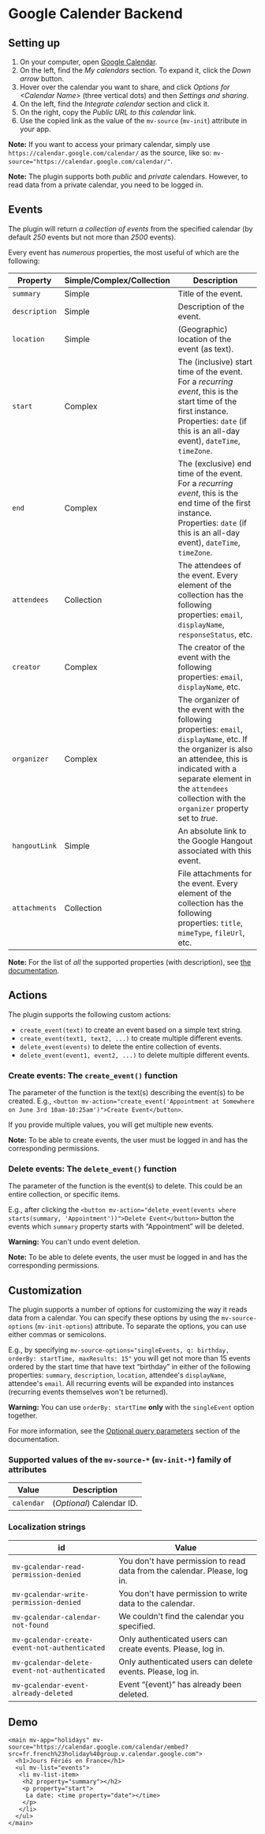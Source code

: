 # Google Calender Backend

## Setting up

1. On your computer, open [Google Calendar](https://calendar.google.com/).
1. On the left, find the _My calendars_ section. To expand it, click the _Down arrow_ button.
1. Hover over the calendar you want to share, and click _Options for &lt;Calendar Name>_ (three vertical dots) and then _Settings and sharing_.
1. On the left, find the _Integrate calendar_ section and click it.
1. On the right, copy the _Public URL to this calendar_ link.
1. Use the copied link as the value of the `mv-source` (`mv-init`) attribute in your app.

**Note:** If you want to access your primary calendar, simply use `https://calendar.google.com/calendar/` as the source, like so: `mv-source="https://calendar.google.com/calendar/"`.

**Note:** The plugin supports both _public_ and _private_ calendars. However, to read data from a private calendar, you need to be logged in.

## Events

The plugin will return _a collection of events_ from the specified calendar (by default _250_ events but not more than _2500_ events).

Every event has _numerous_ properties, the most useful of which are the following:

| Property | Simple/Complex/Collection | Description |
| -------- | ----------------- | ----------- |
| `summary` | Simple | Title of the event. |
| `description` | Simple | Description of the event. |
| `location` | Simple | (Geographic) location of the event (as text). |
| `start` | Complex | The (inclusive) start time of the event. For a _recurring event_, this is the start time of the first instance. Properties: `date` (if this is an all-day event), `dateTime`, `timeZone`. |
| `end` | Complex | The (exclusive) end time of the event. For a _recurring event_, this is the end time of the first instance. Properties: `date` (if this is an all-day event), `dateTime`, `timeZone`. |
| `attendees` | Collection | The attendees of the event. Every element of the collection has the following properties: `email`, `displayName`, `responseStatus`, etc. |
| `creator` | Complex | The creator of the event with the following properties: `email`, `displayName`, etc. |
| `organizer` | Complex | The organizer of the event with the following properties: `email`, `displayName`, etc. If the organizer is also an attendee, this is indicated with a separate element in the `attendees` collection with the `organizer` property set to _true_. |
| `hangoutLink` | Simple | An absolute link to the Google Hangout associated with this event. |
| `attachments` | Collection | File attachments for the event. Every element of the collection has the following properties: `title`, `mimeType`, `fileUrl`, etc. |

**Note:** For the list of _all_ the supported properties (with description), see [the documentation](https://developers.google.com/calendar/api/v3/reference/events#resource-representations).

## Actions

The plugin supports the following custom actions:

- `create_event(text)` to create an event based on a simple text string.
- `create_event(text1, text2, ...)` to create multiple different events.
- `delete_event(events)` to delete the entire collection of events.
- `delete_event(event1, event2, ...)` to delete multiple different events.

### Create events: The `create_event()` function

The parameter of the function is the text(s) describing the event(s) to be created. E.g., `<button mv-action="create_event('Appointment at Somewhere on June 3rd 10am-10:25am')">Create Event</button>`.

If you provide multiple values, you will get multiple new events.

**Note:** To be able to create events, the user must be logged in and has the corresponding permissions.

### Delete events: The `delete_event()` function

The parameter of the function is the event(s) to delete. This could be an entire collection, or specific items.

E.g., after clicking the `<button mv-action="delete_event(events where starts(summary, 'Appointment'))">Delete Event</button>` button the events which `summary` property starts with “Appointment” will be deleted.

**Warning:** You can't undo event deletion.

**Note:** To be able to delete events, the user must be logged in and has the corresponding permissions.

## Customization

The plugin supports a number of options for customizing the way it reads data from a calendar. You can specify these options by using the `mv-source-options` (`mv-init-options`) attribute. To separate the options, you can use either commas or semicolons.

E.g., by specifying `mv-source-options="singleEvents, q: birthday, orderBy: startTime, maxResults: 15"` you will get not more than 15 events ordered by the start time that have text “birthday” in either of the following properties: `summary`, `description`, `location`, attendee's `displayName`, attendee's `email`. All recurring events will be expanded into instances (recurring events themselves won't be returned).

**Warning:** You can use `orderBy: startTime` **only** with the `singleEvent` option together.

For more information, see the [Optional query parameters](https://developers.google.com/calendar/api/v3/reference/events/list?hl=en_US#parameters) section of the documentation.

### Supported values of the `mv-source-*` (`mv-init-*`) family of attributes

| Value | Description |
| ----- | ----------- |
| `calendar` | (_Optional_) Calendar ID. |

### Localization strings

| id | Value |
| ----- | ----------- |
| `mv-gcalendar-read-permission-denied` | You don't have permission to read data from the calendar. Please, log in. |
| `mv-gcalendar-write-permission-denied` | You don't have permission to write data to the calendar. |
| `mv-gcalendar-calendar-not-found` | We couldn't find the calendar you specified. |
| `mv-gcalendar-create-event-not-authenticated` | Only authenticated users can create events. Please, log in. |
| `mv-gcalendar-delete-event-not-authenticated` | Only authenticated users can delete events. Please, log in. |
| `mv-gcalendar-event-already-deleted` | Event “{event}” has already been deleted. |

## Demo

```markup
<main mv-app="holidays" mv-source="https://calendar.google.com/calendar/embed?src=fr.french%23holiday%40group.v.calendar.google.com">
  <h1>Jours Fériés en France</h1>
  <ul mv-list="events">
   <li mv-list-item>
    <h2 property="summary"></h2>
    <p property="start">
     La date: <time property="date"></time>
    </p>
   </li>
  </ul>
</main>
```
